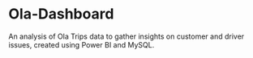 # Ola-Dashboard
An analysis of Ola Trips data to gather insights on customer and driver issues, created using Power BI and MySQL.
